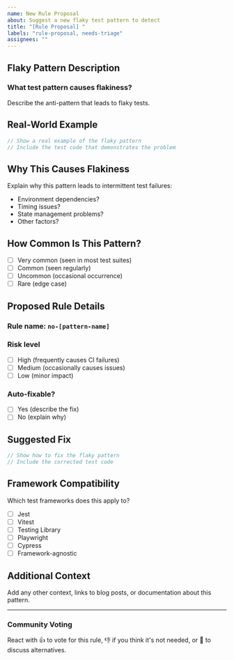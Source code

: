 ```yaml
---
name: New Rule Proposal
about: Suggest a new flaky test pattern to detect
title: "[Rule Proposal] "
labels: "rule-proposal, needs-triage"
assignees: ""
---
```


## Flaky Pattern Description

### What test pattern causes flakiness?

Describe the anti-pattern that leads to flaky tests.

## Real-World Example

```javascript
// Show a real example of the flaky pattern
// Include the test code that demonstrates the problem
```

## Why This Causes Flakiness

Explain why this pattern leads to intermittent test failures:

- Environment dependencies?
- Timing issues?
- State management problems?
- Other factors?

## How Common Is This Pattern?

- [ ] Very common (seen in most test suites)
- [ ] Common (seen regularly)
- [ ] Uncommon (occasional occurrence)
- [ ] Rare (edge case)

## Proposed Rule Details

### Rule name: `no-[pattern-name]`

### Risk level

- [ ] High (frequently causes CI failures)
- [ ] Medium (occasionally causes issues)
- [ ] Low (minor impact)

### Auto-fixable?

- [ ] Yes (describe the fix)
- [ ] No (explain why)

## Suggested Fix

```javascript
// Show how to fix the flaky pattern
// Include the corrected test code
```

## Framework Compatibility

Which test frameworks does this apply to?

- [ ] Jest
- [ ] Vitest
- [ ] Testing Library
- [ ] Playwright
- [ ] Cypress
- [ ] Framework-agnostic

## Additional Context

Add any other context, links to blog posts, or documentation about this pattern.

---

### Community Voting

React with 👍 to vote for this rule, 👎 if you think it's not needed, or 💭 to discuss alternatives.
